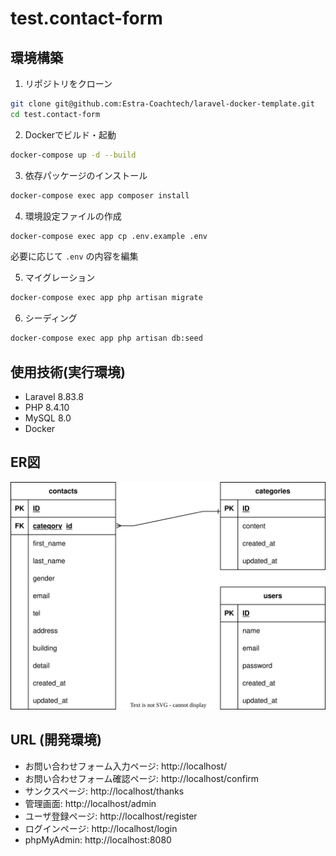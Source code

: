 # test.contact-form

## 環境構築
1. リポジトリをクローン
```bash
git clone git@github.com:Estra-Coachtech/laravel-docker-template.git
cd test.contact-form
```

2. Dockerでビルド・起動
```bash
docker-compose up -d --build
```

3. 依存パッケージのインストール
```bash
docker-compose exec app composer install
```

4. 環境設定ファイルの作成
```bash
docker-compose exec app cp .env.example .env
```
必要に応じて `.env` の内容を編集

5. マイグレーション
```bash
docker-compose exec app php artisan migrate
```

6. シーディング
```bash
docker-compose exec app php artisan db:seed
```


## 使用技術(実行環境)
- Laravel 8.83.8
- PHP 8.4.10
- MySQL 8.0
- Docker


## ER図
![ER図](docs/test.contact-form.svg)


## URL (開発環境)
- お問い合わせフォーム入力ページ: http://localhost/
- お問い合わせフォーム確認ページ: http://localhost/confirm
- サンクスページ: http://localhost/thanks
- 管理画面: http://localhost/admin
- ユーザ登録ページ: http://localhost/register
- ログインページ: http://localhost/login
- phpMyAdmin: http://localhost:8080


